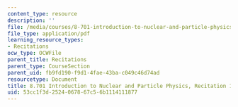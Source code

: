 ```yaml
---
content_type: resource
description: ''
file: /media/courses/8-701-introduction-to-nuclear-and-particle-physics-fall-2020/53cc1f3d2524067867c56b1114111877_MIT8_701f20_rec19.pdf
file_type: application/pdf
learning_resource_types:
- Recitations
ocw_type: OCWFile
parent_title: Recitations
parent_type: CourseSection
parent_uid: fb9fd190-f9d1-4fae-43ba-c049c46d74ad
resourcetype: Document
title: 8.701 Introduction to Nuclear and Particle Physics, Recitation 19
uid: 53cc1f3d-2524-0678-67c5-6b1114111877
---
```

